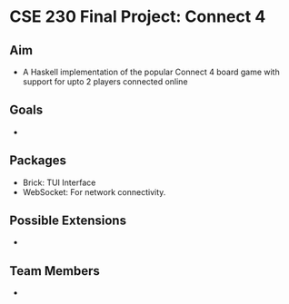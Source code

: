 # CSE 230 Final Project: Connect 4

## Aim
 - A Haskell implementation of the popular Connect 4 board game with support for upto 2 players connected online

## Goals
 - 

## Packages
 - Brick: TUI Interface
 - WebSocket: For network connectivity.

## Possible Extensions
 - 

## Team Members
 - 
